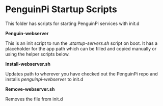 # PenguinPi Startup Scripts

This folder has scripts for starting PenguinPi services with init.d 

**Penguin-webserver**

This is an init script to run the *.startup-servers.sh* script on boot. It has a placeholder for the app path which can be filled and copied manually or using the helper scripts below. 

**Install-webserver.sh**

Updates path to wherever you have checked out the PenguinPi repo and installs *penguinpi-webserve*r to init.d

**Remove-webserver.sh**

Removes the file from init.d



